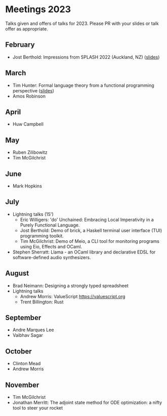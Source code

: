 # Meetings 2023

Talks given and offers of talks for 2023. Please PR with your slides or talk offer as appropriate.

## February
 - Jost Berthold: Impressions from SPLASH 2022 (Auckland, NZ) ([slides](https://docs.google.com/presentation/d/1KaNeRKnB6SEYm8UD49m1S0pVoSdGfBmEGSiLcOjIpQU/edit?usp=sharing))

## March
 - Tim Hunter: Formal language theory from a functional programming perspective ([slides](./2023-03-22-Hunter-Formal-Language-Theory-FP-Perspective.pdf))
 - Amos Robinson

## April
 - Huw Campbell

## May
 - Ruben Zilibowitz
 - Tim McGilchrist

## June
 - Mark Hopkins

## July
 - Lightning talks (15')
   - Eric Willigers: 'do' Unchained: Embracing Local Imperativity in a Purely Functional Language.
   - Jost Berthold: Demo of brick, a Haskell terminal user interface (TUI) programming toolkit.
   - Tim McGilchrist: Demo of Meio, a CLI tool for monitoring programs using Eio, Effects and OCaml.
 - Stephen Sherratt: Llama - an OCaml library and declarative EDSL for software-defined audio synthesizers.

## August
 - Brad Neimann: Designing a strongly typed spreadsheet
 - Lightning talks
   - Andrew Morris: ValueScript https://valuescript.org
   - Trent Billington: Rust 

## September
 - Andre Marques Lee
 - Vaibhav Sagar

## October
 - Clinton Mead
 - Andrew Morris

## November
 - Tim McGilchrist
 - Jonathan Merritt: The adjoint state method for ODE optimization: a nifty tool to steer your rocket
